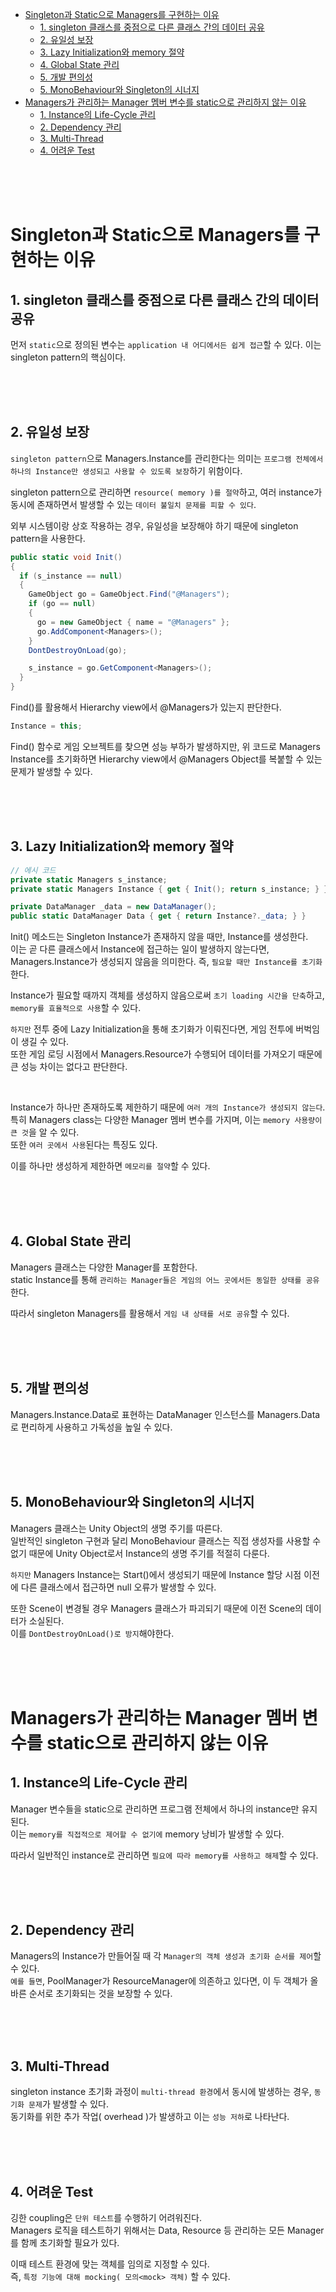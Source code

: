 - [Singleton과 Static으로 Managers를 구현하는 이유](#singleton과-static으로-managers를-구현하는-이유)
  - [1. singleton 클래스를 중점으로 다른 클래스 간의 데이터 공유](#1-singleton-클래스를-중점으로-다른-클래스-간의-데이터-공유)
  - [2. 유일성 보장](#2-유일성-보장)
  - [3. Lazy Initialization와 memory 절약](#3-lazy-initialization와-memory-절약)
  - [4. Global State 관리](#4-global-state-관리)
  - [5. 개발 편의성](#5-개발-편의성)
  - [5. MonoBehaviour와 Singleton의 시너지](#5-monobehaviour와-singleton의-시너지)
- [Managers가 관리하는 Manager 멤버 변수를 static으로 관리하지 않는 이유](#managers가-관리하는-manager-멤버-변수를-static으로-관리하지-않는-이유)
  - [1. Instance의 Life-Cycle 관리](#1-instance의-life-cycle-관리)
  - [2. Dependency 관리](#2-dependency-관리)
  - [3. Multi-Thread](#3-multi-thread)
  - [4. 어려운 Test](#4-어려운-test)

</br></br></br>

# Singleton과 Static으로 Managers를 구현하는 이유

## 1. singleton 클래스를 중점으로 다른 클래스 간의 데이터 공유
먼저 `static`으로 정의된 변수는 `application 내 어디에서든 쉽게 접근`할 수 있다. 이는 singleton pattern의 핵심이다.</br>

</br></br></br>

## 2. 유일성 보장
`singleton pattern`으로 Managers.Instance를 관리한다는 의미는 `프로그램 전체에서 하나의 Instance만 생성되고 사용할 수 있도록 보장`하기 위함이다.</br>

singleton pattern으로 관리하면 `resource( memory )를 절약`하고, 여러 instance가 동시에 존재하면서 발생할 수 있는 `데이터 불일치 문제를 피할 수 있다`.</br>

외부 시스템이랑 상호 작용하는 경우, 유일성을 보장해야 하기 때문에 singleton pattern을 사용한다.</br>

```c#
public static void Init()
{
  if (s_instance == null)
  {
    GameObject go = GameObject.Find("@Managers");
    if (go == null)
    {
      go = new GameObject { name = "@Managers" };
      go.AddComponent<Managers>();
    }
    DontDestroyOnLoad(go);

    s_instance = go.GetComponent<Managers>();
  }
}
```
Find()를 활용해서 Hierarchy view에서 @Managers가 있는지 판단한다.</br>
```c#
Instance = this;
```
Find() 함수로 게임 오브젝트를 찾으면 성능 부하가 발생하지만, 위 코드로 Managers Instance를 초기화하면 Hierarchy view에서 @Managers Object를 복붙할 수 있는 문제가 발생할 수 있다.</br>

</br></br></br>

## 3. Lazy Initialization와 memory 절약
```c#
// 에시 코드
private static Managers s_instance;
private static Managers Instance { get { Init(); return s_instance; } }

private DataManager _data = new DataManager();
public static DataManager Data { get { return Instance?._data; } }      // Instance를 호출하면서 Init()이 수행
```
Init() 메소드는 Singleton Instance가 존재하지 않을 때만, Instance를 생성한다.</br>
이는 곧 다른 클래스에서 Instance에 접근하는 일이 발생하지 않는다면, Managers.Instance가 생성되지 않음을 의미한다. 즉, `필요할 때만 Instance를 초기화`한다.</br>

Instance가 필요할 때까지 객체를 생성하지 않음으로써 `초기 loading 시간을 단축`하고, `memory를 효율적으로 사용`할 수 있다.</br>

`하지만` 전투 중에 Lazy Initialization을 통해 초기화가 이뤄진다면, 게임 전투에 버벅임이 생길 수 있다.</br>
또한 게임 로딩 시점에서 Managers.Resource가 수행되어 데이터를 가져오기 때문에 큰 성능 차이는 없다고 판단한다.</br>

</br>

Instance가 하나만 존재하도록 제한하기 때문에 `여러 개의 Instance가 생성되지 않는다`.</br>
특히 Managers class는 다양한 Manager 멤버 변수를 가지며, 이는 `memory 사용량이 큰 것`을 알 수 있다.</br>
또한 `여러 곳에서 사용`된다는 특징도 있다.</br>

이를 하나만 생성하게 제한하면 `메모리를 절약`할 수 있다.</br>

</br></br></br>

## 4. Global State 관리
Managers 클래스는 다양한 Manager를 포함한다.</br>
static Instance를 통해 `관리하는 Manager들은 게임의 어느 곳에서든 동일한 상태를 공유`한다.</br>

따라서 singleton Managers를 활용해서 `게임 내 상태를 서로 공유`할 수 있다.</br>

</br></br></br>

## 5. 개발 편의성
Managers.Instance.Data로 표현하는 DataManager 인스턴스를 Managers.Data로 편리하게 사용하고 가독성을 높일 수 있다.</br>

</br></br></br>

## 5. MonoBehaviour와 Singleton의 시너지
Managers 클래스는 Unity Object의 생명 주기를 따른다.</br>
일반적인 singleton 구현과 달리 MonoBehaviour 클래스는 직접 생성자를 사용할 수 없기 때문에 Unity Object로서 Instance의 생명 주기를 적절히 다룬다.</br>

`하지만` Managers Instance는 Start()에서 생성되기 때문에 Instance 할당 시점 이전에 다른 클래스에서 접근하면 null 오류가 발생할 수 있다.</br>

또한 Scene이 변경될 경우 Managers 클래스가 파괴되기 때문에 이전 Scene의 데이터가 소실된다.</br>
이를 `DontDestroyOnLoad()로 방지`해야한다.</br>


</br>
</br>
</br>


# Managers가 관리하는 Manager 멤버 변수를 static으로 관리하지 않는 이유

## 1. Instance의 Life-Cycle 관리
Manager 변수들을 static으로 관리하면 프로그램 전체에서 하나의 instance만 유지된다.</br>
이는 `memory를 직접적으로 제어할 수 없기에` memory 낭비가 발생할 수 있다.</br>

따라서 일반적인 instance로 관리하면 `필요에 따라 memory를 사용하고 해제`할 수 있다.</br>


</br></br></br>

## 2. Dependency 관리
Managers의 Instance가 만들어질 때 각 `Manager의 객체 생성과 초기화 순서를 제어`할 수 있다.</br>
`예를 들면`, PoolManager가 ResourceManager에 의존하고 있다면, 이 두 객체가 올바른 순서로 초기화되는 것을 보장할 수 있다.</br>

</br></br></br>

## 3. Multi-Thread
singleton instance 초기화 과정이 `multi-thread 환경`에서 동시에 발생하는 경우, `동기화 문제`가 발생할 수 있다.</br>
동기화를 위한 추가 작업( overhead )가 발생하고 이는 `성능 저하`로 나타난다.</br>


</br></br></br>

## 4. 어려운 Test
깅한 coupling은 `단위 테스트`를 수행하기 어려워진다.</br>
Managers 로직을 테스트하기 위해서는 Data, Resource 등 관리하는 모든 Manager를 함께 초기화할 필요가 있다.</br>

이때 테스트 환경에 맞는 객체를 임의로 지정할 수 있다.</br>
즉, `특정 기능에 대해 mocking( 모의<mock> 객체)` 할 수 있다.</br>


</br>
</br>
</br>